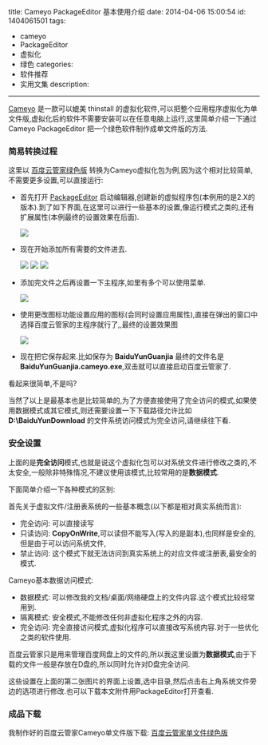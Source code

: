 title: Cameyo PackageEditor 基本使用介绍
date: 2014-04-06 15:00:54
id: 1404061501
tags: 
- cameyo
- PackageEditor
- 虚拟化
- 绿色
categories: 
- 软件推荐
- 实用文集
description:
---

  [Cameyo] 是一款可以媲美 thinstall 的虚拟化软件,可以把整个应用程序虚拟化为单文件版,虚拟化后的软件不需要安装可以在任意电脑上运行,这里简单介绍一下通过 Cameyo PackageEditor 把一个绿色软件制作成单文件版的方法.

<!--more-->

### 简易转换过程

这里以 [百度云管家绿色版](http://www.zdfans.com/674.html) 转换为Cameyo虚拟化包为例,因为这个相对比较简单,不需要更多设置,可以直接运行:

* 首先打开 [PackageEditor] 启动编辑器,创建新的虚拟程序包(本例用的是2.X的版本).到了如下界面,在这里可以进行一些基本的设置,像运行模式之类的,还有扩展属性(本例最终的设置效果在后面).

  ![]([CDN_URL]:/post/cameyo_packageeditor_use_01.png)

* 现在开始添加所有需要的文件进去.

  ![]([CDN_URL]:/post/cameyo_packageeditor_use_filesystem.png)
  ![]([CDN_URL]:/post/cameyo_packageeditor_use_filesystem01.png)
  ![]([CDN_URL]:/post/cameyo_packageeditor_use_filesystem02.png)

* 添加完文件之后再设置一下主程序,如里有多个可以使用菜单.

  ![]([CDN_URL]:/post/cameyo_packageeditor_use_02.png)

* 使用更改图标功能设置应用的图标(会同时设置应用属性),直接在弹出的窗口中选择百度云管家的主程序就行了,,最终的设置效果图

  ![]([CDN_URL]:/post/cameyo_packageeditor_use_03.png)

* 现在把它保存起来.比如保存为 **BaiduYunGuanjia** 最终的文件名是 **BaiduYunGuanjia.cameyo.exe**,双击就可以直接启动百度云管家了.

看起来很简单,不是吗?

当然了以上是最基本也是比较简单的,为了方便直接使用了完全访问的模式,如果使用数据模式或其它模式,则还需要设置一下下载路径允许比如 **D:\BaiduYunDownload** 的文件系统访问模式为完全访问,请继续往下看.

### 安全设置

上面的是**完全访问**模式,也就是说这个虚拟化包可以对系统文件进行修改之类的,不太安全,一般除非特殊情况,不建议使用该模式,比较常用的是**数据模式**.

下面简单介绍一下各种模式的区别:

首先关于虚拟文件/注册表系统的一些基本概念(以下都是相对真实系统而言): 
  * 完全访问: 可以直接读写
  * 只读访问: **CopyOnWrite**,可以读但不能写入(写入的是副本),也同样是安全的,但是由于可以访问系统文件,
  * 禁止访问: 这个模式下就无法访问到真实系统上的对应文件或注册表,最安全的模式.

Cameyo基本数据访问模式:
  * 数据模式: 可以修改我的文档/桌面/网络硬盘上的文件内容.这个模式比较经常用到.
  * 隔离模式: 安全模式,不能修改任何非虚拟化程序之外的内容.
  * 完全访问: 完全直接访问模式,虚拟化程序可以直接改写系统内容.对于一些优化之类的软件使用.
  
百度云管家只是用来管理百度网盘上的文件的,所以我这里设置为**数据模式**,由于下载的文件一般是存放在D盘的,所以同时允许对D盘完全访问.

这些设置在上面的第二张图片的界面上设置,选中目录,然后点击右上角系统文件旁边的选项进行修改.也可以下载本文附件用PackageEditor打开查看.

### 成品下载

我制作好的百度云管家Cameyo单文件版下载: [百度云管家单文件绿色版](http://d.chenall.net/1/虚拟化绿软/BaiduYunGuanjia.exe)

[Cameyo]: http://www.cameyo.com/
[PackageEditor]: http://chenall.net/post/cameyo-packageeditor/
[thinstall]: http://www.vmware.com/company/news/releases/thinstall